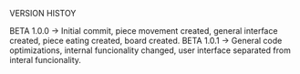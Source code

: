 VERSION HISTOY

BETA 1.0.0 -> Initial commit, piece movement created, general interface created, piece eating created, board created.
BETA 1.0.1 -> General code optimizations, internal funcionality changed, user interface separated from interal funcionality.